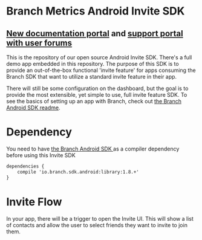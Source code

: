 # Branch Metrics Android Invite SDK

## [New documentation portal](https://dev.branch.io) and [support portal with user forums](http://support.branch.io)

This is the repository of our open source Android Invite SDK. There's a full demo app embedded in this repository.
The purpose of this SDK is to provide an out-of-the-box functional 'invite feature' for apps consuming the Branch SDK that want to utilize a standard invite feature in their app.

There will still be some configuration on the dashboard, but the goal is to provide the most extensible, yet simple to use, full invite feature SDK. To see the basics of setting up an app with Branch, check out [the Branch Android SDK readme](https://github.com/BranchMetrics/Android-Deferred-Deep-Linking-SDK).

# Dependency
You need to have [the Branch Android SDK ](https://github.com/BranchMetrics/Android-Deferred-Deep-Linking-SDK) as a compiler dependency before using this Invite SDK
``` xml
dependencies {
    compile 'io.branch.sdk.android:library:1.8.+'
}
```
# Invite Flow
In your app, there will be a trigger to open the Invite UI. This will show a list of contacts and allow the user to select friends they want to invite to join them.
